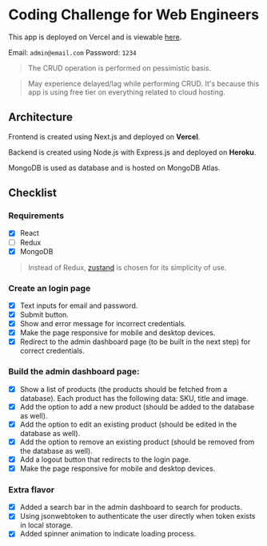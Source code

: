 # Coding Challenge for Web Engineers

This app is deployed on Vercel and is viewable [here](https://mighty-jaxx-challenge.vercel.app/).

Email: `admin@email.com`
Password: `1234`

> The CRUD operation is performed on pessimistic basis.

> May experience delayed/lag while performing CRUD. It's because this app is using free tier on everything related to cloud hosting.

## Architecture
Frontend is created using Next.js and deployed on **Vercel**.

Backend is created using Node.js with Express.js and deployed on **Heroku**.

MongoDB is used as database and is hosted on MongoDB Atlas.

## Checklist
### Requirements
- [x] React
- [ ] Redux
- [x] MongoDB

> Instead of Redux, [zustand](https://github.com/pmndrs/zustand) is chosen for its simplicity of use.

### Create an login page
- [x] Text inputs for email and password.
- [x] Submit button.
- [x] Show and error message for incorrect credentials.
- [x] Make the page responsive for mobile and desktop devices.
- [x] Redirect to the admin dashboard page (to be built in the next step) for correct credentials.

### Build the admin dashboard page:
- [x] Show a list of products (the products should be fetched from a database). Each product has the following data: SKU, title and image.
- [x] Add the option to add a new product (should be added to the database as well).
- [x] Add the option to edit an existing product (should be edited in the database as well).
- [x] Add the option to remove an existing product (should be removed from the database as well).
- [x] Add a logout button that redirects to the login page.
- [x] Make the page responsive for mobile and desktop devices.

### Extra flavor
- [x] Added a search bar in the admin dashboard to search for products.
- [x] Using jsonwebtoken to authenticate the user directly when token exists in local storage.
- [x] Added spinner animation to indicate loading process.